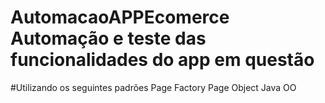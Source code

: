 # AutomacaoAPPEcomerce Automação e teste das funcionalidades do app em questão
#Utilizando os seguintes padrões
Page Factory
Page Object
Java OO
